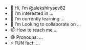 - 👋 Hi, I’m @alekshiryaev82
- 👀 I’m interested in ...
- 🌱 I’m currently learning ...
- 💞️ I’m Looking to collaborate on ...
- 📫 How to reach me ...
- 😄 Pronouns: ...
- ⚡ FUN fact: ...

<!---
alekshiryaev82/alekshiryaev82 is a ✨ special 18 ✨ repository because its `README.md` (this file) appears on your GitHub profile.
You can click the Preview link to take a look at your changes.
--->

